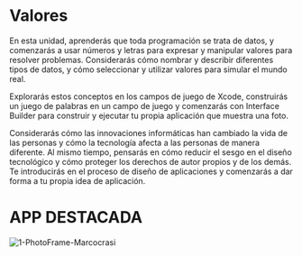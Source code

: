 # Valores

En esta unidad, aprenderás que toda programación se trata de datos, y comenzarás a usar números y letras para expresar y manipular valores para resolver problemas. Considerarás cómo nombrar y describir diferentes tipos de datos, y cómo seleccionar y utilizar valores para simular el mundo real.

Explorarás estos conceptos en los campos de juego de Xcode, construirás un juego de palabras en un campo de juego y comenzarás con Interface Builder para construir y ejecutar tu propia aplicación que muestra una foto.

Considerarás cómo las innovaciones informáticas han cambiado la vida de las personas y cómo la tecnología afecta a las personas de manera diferente. Al mismo tiempo, pensarás en cómo reducir el sesgo en el diseño tecnológico y cómo proteger los derechos de autor propios y de los demás. Te introducirás en el proceso de diseño de aplicaciones y comenzarás a dar forma a tu propia idea de aplicación.

# APP DESTACADA

![1-PhotoFrame-Marcocrasi](https://github.com/Marcoc-rasi/DEVELOPMENT-WITH-SWIFT-EXPLORATIONS/assets/51039101/8b12dc6a-2168-4ea0-9922-45f54fa9897e)
